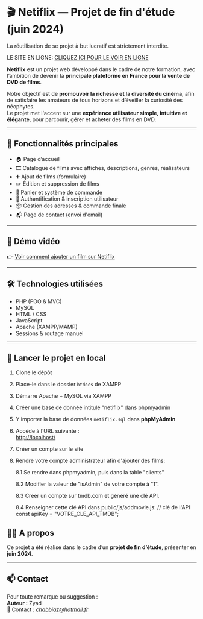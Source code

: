 # 🎬 Netiflix — Projet de fin d'étude (juin 2024)

La réutilisation de se projet à but lucratif est strictement interdite.



LE SITE EN LIGNE:
[CLIQUEZ ICI POUR LE VOIR EN LIGNE](https://zcproduction.shop)


**Netiflix** est un projet web développé dans le cadre de notre formation, avec l’ambition de devenir la **principale plateforme en France pour la vente de DVD de films**.

Notre objectif est de **promouvoir la richesse et la diversité du cinéma**, afin de satisfaire les amateurs de tous horizons et d’éveiller la curiosité des néophytes.  
Le projet met l'accent sur une **expérience utilisateur simple, intuitive et élégante**, pour parcourir, gérer et acheter des films en DVD.

---

## 🌟 Fonctionnalités principales

- 🏠 Page d’accueil
- 🎞️ Catalogue de films avec affiches, descriptions, genres, réalisateurs
- ➕ Ajout de films (formulaire)
- ✏️ Édition et suppression de films
- 🛒 Panier et système de commande
- 🔐 Authentification & inscription utilisateur
- 📦 Gestion des adresses & commande finale
- 📬 Page de contact (envoi d'email)

---

## 🎥 Démo vidéo

👉 [Voir comment ajouter un film sur Netiflix](https://youtu.be/75KjeUcvAm8)

---

## 🛠️ Technologies utilisées

- PHP (POO & MVC)
- MySQL
- HTML / CSS
- JavaScript
- Apache (XAMPP/MAMP)
- Sessions & routage manuel

---

## 🚀 Lancer le projet en local

1. Clone le dépôt

2. Place-le dans le dossier `htdocs` de XAMPP

3. Démarre Apache + MySQL via XAMPP

4. Créer une base de donnée intitulé "netiflix" dans phpmyadmin

5. Y importer la base de données `netiflix.sql` dans **phpMyAdmin**

6. Accède à l’URL suivante :  
   [http://localhost/](http://localhost/)
   
7. Créer un compte sur le site

8. Rendre votre compte administrateur afin d'ajouter des films:

    8.1 Se rendre dans phpmyadmin, puis dans la table "clients"

    8.2 Modifier la valeur de "isAdmin" de votre compte à "1".
    
    8.3 Creer un compte sur tmdb.com et généré une clé API.
    
    8.4 Renseigner cette clé API dans public/js/addmovie.js:
        // clé de l'API
        const apiKey = "VOTRE_CLE_API_TMDB";



## 👨‍🎓 A propos

Ce projet a été réalisé dans le cadre d’un **projet de fin d’étude**, présenter en **juin 2024**.

---

## 📫 Contact

Pour toute remarque ou suggestion :  
**Auteur :** Zyad  
📧 Contact : *chabbiaz@hotmail.fr*

